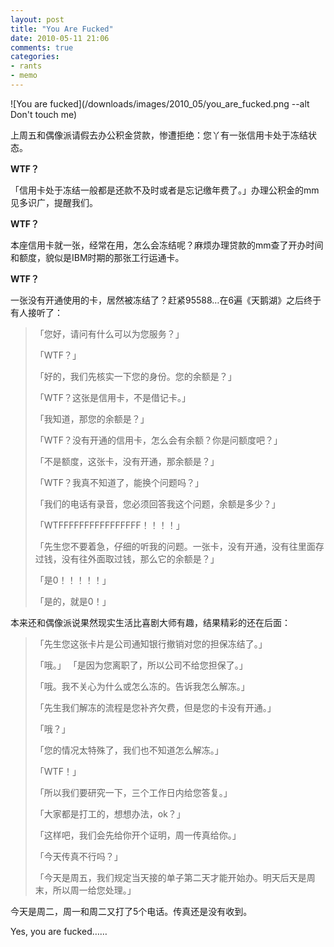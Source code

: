 ```yaml
---
layout: post
title: "You Are Fucked"
date: 2010-05-11 21:06
comments: true
categories:
- rants
- memo
---
```


![You are fucked](/downloads/images/2010_05/you_are_fucked.png --alt Don't touch me)


上周五和偶像派请假去办公积金贷款，惨遭拒绝：您丫有一张信用卡处于冻结状态。

**WTF？**

「信用卡处于冻结一般都是还款不及时或者是忘记缴年费了。」办理公积金的mm见多识广，提醒我们。

**WTF？**

本座信用卡就一张，经常在用，怎么会冻结呢？麻烦办理贷款的mm查了开办时间和额度，貌似是IBM时期的那张工行运通卡。

**WTF？**

一张没有开通使用的卡，居然被冻结了？赶紧95588…在6遍《天鹅湖》之后终于有人接听了：

> 「您好，请问有什么可以为您服务？」
>
> 「WTF？」
>
> 「好的，我们先核实一下您的身份。您的余额是？」
>
> 「WTF？这张是信用卡，不是借记卡。」
>
> 「我知道，那您的余额是？」
>
> 「WTF？没有开通的信用卡，怎么会有余额？你是问额度吧？」
>
> 「不是额度，这张卡，没有开通，那余额是？」
>
> 「WTF？我真不知道了，能换个问题吗？」
>
> 「我们的电话有录音，您必须回答我这个问题，余额是多少？」
>
> 「WTFFFFFFFFFFFFFFFF！！！！」
>
> 「先生您不要着急，仔细的听我的问题。一张卡，没有开通，没有往里面存过钱，没有往外面取过钱，那么它的余额是？」
>
> 「是0！！！！！」
>
> 「是的，就是0！」

本来还和偶像派说果然现实生活比喜剧大师有趣，结果精彩的还在后面：

> 「先生您这张卡片是公司通知银行撤销对您的担保冻结了。」
>
> 「哦。」
> 「是因为您离职了，所以公司不给您担保了。」
>
> 「哦。我不关心为什么或怎么冻的。告诉我怎么解冻。」
>
> 「先生我们解冻的流程是您补齐欠费，但是您的卡没有开通。」
>
> 「哦？」
>
> 「您的情况太特殊了，我们也不知道怎么解冻。」
>
> 「WTF！」
>
> 「所以我们要研究一下，三个工作日内给您答复。」
>
> 「大家都是打工的，想想办法，ok？」
>
> 「这样吧，我们会先给你开个证明，周一传真给你。」
>
> 「今天传真不行吗？」
>
> 「今天是周五，我们规定当天接的单子第二天才能开始办。明天后天是周末，所以周一给您处理。」

今天是周二，周一和周二又打了5个电话。传真还是没有收到。

Yes, you are fucked……
